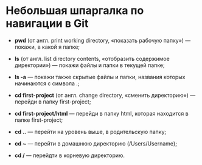 # Небольшая шпаргалка по навигации в Git

- **pwd** (от англ. print working directory, «показать рабочую папку») — покажи, в какой я папке;

- **ls** (от англ. list directory contents, «отобразить содержимое директории») — покажи файлы и папки в текущей папке;

- **ls -a** — покажи также скрытые файлы и папки, названия которых начинаются с символа .;

- **cd first-project** (от англ. change directory, «сменить директорию») — перейди в папку first-project;

- **cd first-project/html** — перейди в папку html, которая находится в папке first-project;

- **cd ..** — перейти на уровень выше, в родительскую папку;

- **cd ~** — перейти в домашнюю директорию (/Users/Username);

- **cd /** — перейдти в корневую директорию.